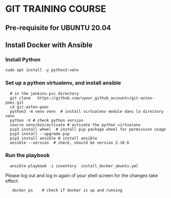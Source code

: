 #  GIT TRAINING COURSE
## Pre-requisite for UBUNTU 20.04



##  Install Docker with  Ansible 
### Install Python 
```
sudo apt install -y python3-venv
```

### Set up a python virtualenv, and install ansible
```shell script
  # in the jenkins-pic directory 
  git clone   https://github.com/<your_github_account>/git-aston-poec.git
  cd git-aston-poec
  python3 -m venv venv  # install virtualenv module dans la directory venv
  python -V # check python version
  source venv/bin/activate # activate the python virtualenv
  pip3 install wheel  # install pip package wheel for permission usage
  pip3 install --upgrade pip
  pip3 install ansible # install ansible
  ansible --version  # check, should be version 2.10.6
```

### Run the playbook
```
  ansible-playbook -i inventory  install_docker_ubuntu.yml
```

Please log out and log in again of your shell screen for 
the changes take effect. 
```shell script
   docker ps    # check if docker is up and running 
```

